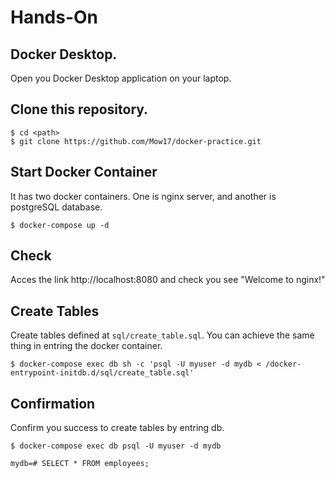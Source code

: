 # Hands-On
## Docker Desktop.
Open you Docker Desktop application on your laptop.
## Clone this repository.
```
$ cd <path>
$ git clone https://github.com/Mow17/docker-practice.git
```
## Start Docker Container
It has two docker containers. One is nginx server, and another is postgreSQL database.
```
$ docker-compose up -d
```
## Check 
Acces the link http://localhost:8080 and check you see "Welcome to nginx!"

## Create Tables
Create tables defined at `sql/create_table.sql`.
You can achieve the same thing in entring the docker container.
```
$ docker-compose exec db sh -c 'psql -U myuser -d mydb < /docker-entrypoint-initdb.d/sql/create_table.sql'
```

## Confirmation
Confirm you success to create tables by entring db.
```
$ docker-compose exec db psql -U myuser -d mydb 
```
```
mydb=# SELECT * FROM employees;
```